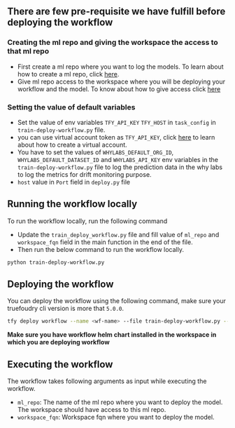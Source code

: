 ## There are few pre-requisite we have fulfill before deploying the workflow

### Creating the ml repo and giving the workspace the access to that ml repo

- First create a ml repo where you want to log the models. To learn about how to create a ml repo, click [here](https://docs.truefoundry.com/docs/creating-a-ml-repo#/).
- Give ml repo access to the workspace where you will be deploying your workflow and the model. To know about how to give access click [here](https://docs.truefoundry.com/docs/key-concepts#/grant-access-of-ml-repo-to-workspace)

### Setting the value of default variables

- Set the value of env variables `TFY_API_KEY` `TFY_HOST` in `task_config` in `train-deploy-workflow.py` file.
- you can use virtual account token as `TFY_API_KEY`, click [here](https://docs.truefoundry.com/docs/generating-truefoundry-api-keys#virtual-accounts) to learn about how to create a virtual account.
- You have to set the values of `WHYLABS_DEFAULT_ORG_ID`, `WHYLABS_DEFAULT_DATASET_ID` and `WHYLABS_API_KEY` env variables in the `train-deploy-workflow.py` file to log the prediction data in the why labs to log the metrics for drift monitoring purpose.
- `host` value in `Port` field in `deploy.py` file

## Running the workflow locally

To run the workflow locally, run the following command

- Update the `train_deploy_workflow.py` file and fill value of `ml_repo` and `workspace_fqn` field in the main function in the end of the file.
- Then run the below command to run the workflow locally.

```bash
python train-deploy-workflow.py
```

## Deploying the workflow

You can deploy the workflow using the following command, make sure your truefoudry cli version is more that `5.0.0`.

```bash
tfy deploy workflow --name <wf-name> --file train-deploy-workflow.py --workspace-fqn <workspace-fqn>
```

**Make sure you have workflow helm chart installed in the workspace in which you are deploying workflow**

## Executing the workflow

The workflow takes following arguments as input while executing the workflow.

- `ml_repo`: The name of the ml repo where you want to deploy the model. The workspace should have access to this ml repo.
- `workspace_fqn`: Workspace fqn where you want to deploy the model.
